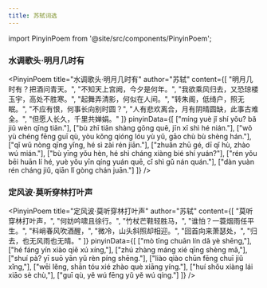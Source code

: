 ```yaml
---
title: 苏轼词选
---
```


import PinyinPoem from '@site/src/components/PinyinPoem';

<div className="hidden-title">

### 水调歌头·明月几时有

</div>

<PinyinPoem 
  title="水调歌头·明月几时有" 
  author="苏轼"
  content={[
    "明月几时有？把酒问青天。",
    "不知天上宫阙，今夕是何年。",
    "我欲乘风归去，又恐琼楼玉宇，高处不胜寒。",
    "起舞弄清影，何似在人间。",
    "转朱阁，低绮户，照无眠。",
    "不应有恨，何事长向别时圆？",
    "人有悲欢离合，月有阴晴圆缺，此事古难全。",
    "但愿人长久，千里共婵娟。"
  ]}
  pinyinData={[
    ["míng yuè jǐ shí yǒu? bǎ jiǔ wèn qīng tiān."],
    ["bù zhī tiān shàng gōng quē, jīn xī shì hé nián."],
    ["wǒ yù chéng fēng guī qù, yòu kǒng qióng lóu yù yǔ, gāo chù bù shèng hán."],
    ["qǐ wǔ nòng qīng yǐng, hé sì zài rén jiān."],
    ["zhuǎn zhū gé, dī qǐ hù, zhào wú mián."],
    ["bù yīng yǒu hèn, hé shì cháng xiàng bié shí yuán?"],
    ["rén yǒu bēi huān lí hé, yuè yǒu yīn qíng yuán quē, cǐ shì gǔ nán quán."],
    ["dàn yuàn rén cháng jiǔ, qiān lǐ gòng chán juān."]
  ]}
/>

<div className="hidden-title">

### 定风波·莫听穿林打叶声

</div>

<PinyinPoem 
  title="定风波·莫听穿林打叶声" 
  author="苏轼"
  content={[
    "莫听穿林打叶声，",
    "何妨吟啸且徐行。",
    "竹杖芒鞋轻胜马，",
    "谁怕？一蓑烟雨任平生。",
    "料峭春风吹酒醒，",
    "微冷，山头斜照却相迎。",
    "回首向来萧瑟处，",
    "归去，也无风雨也无晴。"
  ]}
  pinyinData={[
    ["mò tīng chuān lín dǎ yè shēng,"],
    ["hé fáng yín xiào qiě xú xíng,"],
    ["zhú zhàng máng xié qīng shèng mǎ,"],
    ["shuí pà? yī suō yān yǔ rèn píng shēng."],
    ["liào qiào chūn fēng chuī jiǔ xǐng,"],
    ["wēi lěng, shān tóu xié zhào què xiāng yíng."],
    ["huí shǒu xiàng lái xiāo sè chù,"],
    ["guī qù, yě wú fēng yǔ yě wú qíng."]
  ]}
/> 